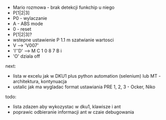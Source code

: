- Mario rozmowa - brak detekcji funkchip u niego
- P[1|2|3]
- P0 - wylaczanie
- A - ABS mode
- 0 - reset
- P[1|2|3]?
- wstepne ustawienie P 1.1 m szatwianie wartosci
- V --> 'V007'
- 'I''D' --> M   C   1   0   8   7   B   i 
- 'O' dziala off



next:
- lista w excelu jak w DKU1 plus python automation (selenium) lub MT - architektura, kontynuacja
- ustalic jak  ma wygladac format ustawiania PRE 1, 2, 3 - Ocker, Niko

todo:
- lista zdazen aby wykozystac w dku1, klawisze i ant
- poprawic odbieranie informacji ant w czaie debugowania